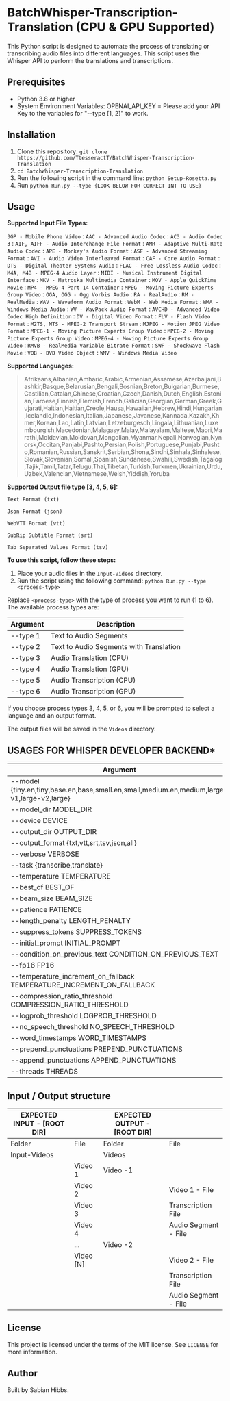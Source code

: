 # BatchWhisper-Transcription-Translation (CPU & GPU Supported)

This Python script is designed to automate the process of translating or transcribing audio files into different languages. This script uses the Whisper API to perform the translations and transcriptions.

## Prerequisites

- Python 3.8 or higher
- System Environment Variables: OPENAI_API_KEY = Please add your API Key to the variables for "--type [1, 2]" to work.

## Installation

1. Clone this repository: `git clone https://github.com/TtesseractT/BatchWhisper-Transcription-Translation`
2. `cd BatchWhisper-Transcription-Translation`
3. Run the following script in the command line: `python Setup-Rosetta.py`
4. Run `python Run.py --type {LOOK BELOW FOR CORRECT INT TO USE}`

## Usage

**Supported Input File Types:**

`3GP - Mobile Phone Video` : `AAC - Advanced Audio Codec` : `AC3 - Audio Codec 3` : `AIF, AIFF - Audio Interchange File Format` : `AMR - Adaptive Multi-Rate Audio Codec` : `APE - Monkey's Audio Format` : `ASF - Advanced Streaming Format` : `AVI - Audio Video Interleaved Format` : `CAF - Core Audio Format` : `DTS - Digital Theater Systems Audio` : `FLAC - Free Lossless Audio Codec` : `M4A, M4B - MPEG-4 Audio Layer` : `MIDI - Musical Instrument Digital Interface` : `MKV - Matroska Multimedia Container` : `MOV - Apple QuickTime Movie` : `MP4 - MPEG-4 Part 14 Container` : `MPEG - Moving Picture Experts Group Video` : `OGA, OGG - Ogg Vorbis Audio` : `RA - RealAudio` : `RM - RealMedia` : `WAV - Waveform Audio Format` : `WebM - Web Media Format` : `WMA - Windows Media Audio` : `WV - WavPack Audio Format` : `AVCHD - Advanced Video Codec High Definition` : `DV - Digital Video Format` : `FLV - Flash Video Format` : `M2TS, MTS - MPEG-2 Transport Stream` : `MJPEG - Motion JPEG Video Format` : `MPEG-1 - Moving Picture Experts Group Video` : `MPEG-2 - Moving Picture Experts Group Video` : `MPEG-4 - Moving Picture Experts Group Video` : `RMVB - RealMedia Variable Bitrate Format` : `SWF - Shockwave Flash Movie` : `VOB - DVD Video Object` : `WMV - Windows Media Video`

**Supported Languages:**

>Afrikaans,Albanian,Amharic,Arabic,Armenian,Assamese,Azerbaijani,Bashkir,Basque,Belarusian,Bengali,Bosnian,Breton,Bulgarian,Burmese,Castilian,Catalan,Chinese,Croatian,Czech,Danish,Dutch,English,Estonian,Faroese,Finnish,Flemish,French,Galician,Georgian,German,Greek,Gujarati,Haitian,Haitian,Creole,Hausa,Hawaiian,Hebrew,Hindi,Hungarian,Icelandic,Indonesian,Italian,Japanese,Javanese,Kannada,Kazakh,Khmer,Korean,Lao,Latin,Latvian,Letzeburgesch,Lingala,Lithuanian,Luxembourgish,Macedonian,Malagasy,Malay,Malayalam,Maltese,Maori,Marathi,Moldavian,Moldovan,Mongolian,Myanmar,Nepali,Norwegian,Nynorsk,Occitan,Panjabi,Pashto,Persian,Polish,Portuguese,Punjabi,Pushto,Romanian,Russian,Sanskrit,Serbian,Shona,Sindhi,Sinhala,Sinhalese,Slovak,Slovenian,Somali,Spanish,Sundanese,Swahili,Swedish,Tagalog,Tajik,Tamil,Tatar,Telugu,Thai,Tibetan,Turkish,Turkmen,Ukrainian,Urdu,Uzbek,Valencian,Vietnamese,Welsh,Yiddish,Yoruba

**Supported Output file type [3, 4, 5, 6]:**

`Text Format (txt)`

`Json Format (json)`

`WebVTT Format (vtt)`

`SubRip Subtitle Format (srt)`

`Tab Separated Values Format (tsv)`

**To use this script, follow these steps:**

1. Place your audio files in the `Input-Videos` directory.
2. Run the script using the following command: `python Run.py --type <process-type>`

Replace `<process-type>` with the type of process you want to run (1 to 6). The available process types are:

| Argument | Description |
| --- | --- |
| --type 1 | Text to Audio Segments |
| --type 2 | Text to Audio Segments with Translation |
| --type 3 | Audio Translation (CPU) |
| --type 4 | Audio Translation (GPU) |
| --type 5 | Audio Transcription (CPU) |
| --type 6 | Audio Transcription (GPU) |

If you choose process types 3, 4, 5, or 6, you will be prompted to select a language and an output format.

The output files will be saved in the `Videos` directory.

## USAGES FOR WHISPER DEVELOPER BACKEND*
| Argument |
| --- |
| --model {tiny.en,tiny,base.en,base,small.en,small,medium.en,medium,large-v1,large-v2,large} | 
| --model_dir MODEL_DIR |  
| --device DEVICE | 
| --output_dir OUTPUT_DIR | 
| --output_format {txt,vtt,srt,tsv,json,all} | 
| --verbose VERBOSE  | 
| --task {transcribe,translate} | 
| --temperature TEMPERATURE  | 
| --best_of BEST_OF | 
| --beam_size BEAM_SIZE | 
| --patience PATIENCE | 
| --length_penalty LENGTH_PENALTY | 
| --suppress_tokens SUPPRESS_TOKENS  | 
| --initial_prompt INITIAL_PROMPT | 
| --condition_on_previous_text CONDITION_ON_PREVIOUS_TEXT | 
| --fp16 FP16 | 
| --temperature_increment_on_fallback TEMPERATURE_INCREMENT_ON_FALLBACK | 
| --compression_ratio_threshold COMPRESSION_RATIO_THRESHOLD  | 
| --logprob_threshold LOGPROB_THRESHOLD | 
| --no_speech_threshold NO_SPEECH_THRESHOLD  | 
| --word_timestamps WORD_TIMESTAMPS | 
| --prepend_punctuations PREPEND_PUNCTUATIONS | 
| --append_punctuations APPEND_PUNCTUATIONS | 
| --threads THREADS  | 

## Input / Output structure

| EXPECTED INPUT - [ROOT DIR] |               | EXPECTED OUTPUT - [ROOT DIR] |                  |
|-----------------------------|---------------|------------------------------|------------------|
| Folder                      | File          | Folder                       | File             |
| Input-Videos                |               | Videos                       |                  |
|                             | Video 1       | Video -1                     |                  |
|                             | Video 2       |                              | Video 1 - File   |
|                             | Video 3       |                              | Transcription File|
|                             | Video 4       |                              | Audio Segment - File|
|                             | ...           | Video -2                     |                  |
|                             | Video [N]     |                              | Video 2 - File   |
|                             |               |                              | Transcription File|
|                             |               |                              | Audio Segment - File|


## License

This project is licensed under the terms of the MIT license. See `LICENSE` for more information.

## Author

Built by Sabian Hibbs.
